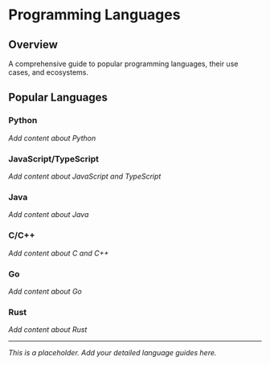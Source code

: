 # Programming Languages

## Overview

A comprehensive guide to popular programming languages, their use cases, and ecosystems.

## Popular Languages

### Python
*Add content about Python*

### JavaScript/TypeScript
*Add content about JavaScript and TypeScript*

### Java
*Add content about Java*

### C/C++
*Add content about C and C++*

### Go
*Add content about Go*

### Rust
*Add content about Rust*

---

*This is a placeholder. Add your detailed language guides here.*

